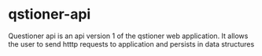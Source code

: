# qstioner-api
Questioner api is an api version 1 of the qstioner web application. It allows the user to send htttp requests to application and persists in data structures
